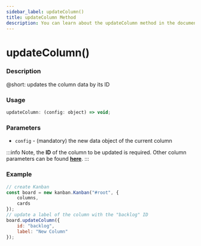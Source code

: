 ```yaml
---
sidebar_label: updateColumn()
title: updateColumn Method
description: You can learn about the updateColumn method in the documentation of the DHTMLX JavaScript Kanban library. Browse developer guides and API reference, try out code examples and live demos, and download a free 30-day evaluation version of DHTMLX Kanban.
---
```


# updateColumn()

### Description

@short: updates the column data by its ID

### Usage

~~~jsx {}
updateColumn: (config: object) => void;
~~~

### Parameters

- `config` - (mandatory) the new data object of the current column 

:::info
Note, the **ID** of the column to be updated is required. Other column parameters can be found [**here**](api/config/js_kanban_columns_config.md).
:::

### Example

~~~jsx {7-10}
// create Kanban
const board = new kanban.Kanban("#root", {
	columns,
	cards
});
// update a label of the column with the "backlog" ID
board.updateColumn({
	id: "backlog",
	label: "New Column"
});
~~~
